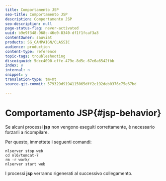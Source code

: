 ```yaml
---
title: Comportamento JSP
seo-title: Comportamento JSP
description: Comportamento JSP
seo-description: null
page-status-flag: never-activated
uuid: b9e9f348-968c-46e0-8340-df1f1fcaf3a3
contentOwner: sauviat
products: SG_CAMPAIGN/CLASSIC
audience: production
content-type: reference
topic-tags: troubleshooting
discoiquuid: 5dcc4090-effe-479e-8d5c-67e6a6542fbb
index: y
internal: n
snippet: y
translation-type: tm+mt
source-git-commit: 579329d9194115065dff2c192deb0376c75e67bd

---
```



# Comportamento JSP{#jsp-behavior}

Se alcuni processi **jsp** non vengono eseguiti correttamente, è necessario forzarli a ricompilare.

Per questo, immettete i seguenti comandi:

```
nlserver stop web
cd nl6/tomcat-7
rm -r work/
nlserver start web
```

I processi **jsp** verranno rigenerati al successivo collegamento.

